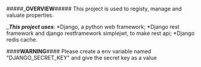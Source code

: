 #####___OVERVIEW__#####
This project is used to registy, manage and valuate properties.

____This project uses___:
*Django, a python web framework;
*Django rest framework  and django restframework simplejwt, to make rest api;
*Django redis cache.

####__WARNING__####
Please create a env variable named "DJANGO_SECRET_KEY" and give the secret key as a value

